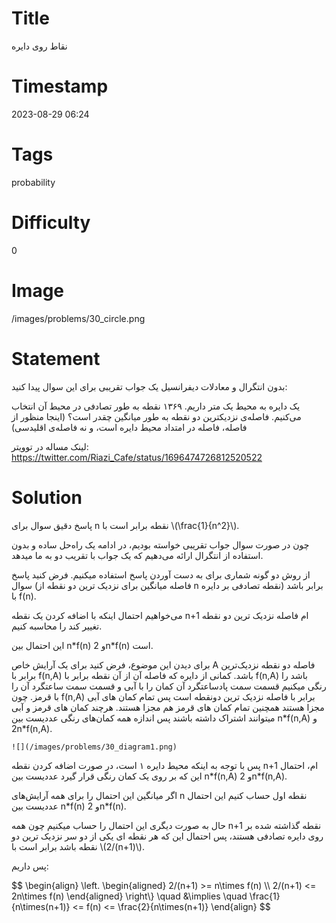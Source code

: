 # Title
نقاط روی دایره
# Timestamp
2023-08-29 06:24
# Tags
probability
# Difficulty
0
# Image
/images/problems/30_circle.png
# Statement
 بدون انتگرال و معادلات دیفرانسیل یک جواب تقریبی برای این سوال پیدا کنید:

یک دایره به محیط یک متر داریم.  ۱۳۶۹ نقطه به طور تصادفی در محیط آن انتخاب می‌کنیم. فاصله‌ی نزدیکترین دو نقطه به طور میانگین چقدر است؟ (اینجا منظور از فاصله، فاصله در امتداد محیط دایره است، و نه فاصله‌ی اقلیدسی)

لینک مساله در توویتر: https://twitter.com/Riazi_Cafe/status/1696474726812520522

# Solution

پاسخ دقیق سوال برای n نقطه برابر است با \\(\frac{1}{n^2}\\).

چون در صورت سوال جواب تقریبی خواسته بودیم، در ادامه یک راه‌حل ساده و بدون استفاده از انتگرال ارائه می‌دهیم که یک جواب با تقریب دو به ما میدهد.

از روش دو گونه شماری برای به دست آوردن پاسخ استفاده میکنیم. فرض کنید پاسخ سوال (فاصله میانگین برای نزدیک ترین دو نقطه از n نقطه تصادفی بر دایره) برابر باشد با f(n).

می‌خواهیم احتمال اینکه با اضافه کردن یک نقطه n+1 ام فاصله نزدیک ترین دو نقطه تغییر کند را محاسبه کنیم.

این احتمال بین n\*f(n) و 2n\*f(n) است. 

برای دیدن این موضوع، فرض کنید برای یک آرایش خاص A فاصله دو نقطه نزدیک‌ترین برابر با f(n,A) باشد.
 کمانی از دایره که فاصله آن از آن نقطه برابر با f(n,A) باشد را رنگی میکنیم
قسمت سمت پادساعتگرد آن کمان را با آبی و قسمت سمت ساعتگرد آن را با قرمز.
چون f(n,A) برابر با فاصله نزدیک ترین دو‌نقطه است پس تمام کمان های آبی مجزا هستند
همچنین تمام کمان های قرمز هم مجزا هستند.
هرچند کمان های قرمز و آبی میتوانند اشتراک داشته باشند
پس اندازه همه کمان‌های رنگی عددیست بین
n\*f(n,A)
و
2n\*f(n,A).

    ![](/images/problems/30_diagram1.png)

پس با توجه به اینکه محیط دایره ۱ است، در صورت اضافه کردن نقطه n+1 ام، احتمال این که بر روی یک کمان رنگی قرار گیرد عددیست بین
n\*f(n,A)
و
2n\*f(n,A).

اگر میانگین این احتمال را برای همه آرایش‌های n نقطه اول حساب کنیم این احتمال عددیست بین
n\*f(n)
و 2n\*f(n).

حال به صورت دیگری این احتمال را حساب میکنیم
چون همه n+1 نقطه گذاشته شده بر روی دایره تصادفی هستند، پس‌ احتمال این که هر نقطه ای یکی از دو سر نزدیک ترین دو نقطه باشد برابر است با
\\(2/(n+1)\\).

پس داریم:

$$
\begin{align}
\left.
\begin{aligned}
 2/(n+1) >= n\times f(n) \\\\
 2/(n+1) <= 2n\times f(n)
\end{aligned}
\right\\}
\quad &\implies \quad
\frac{1}{n\times(n+1)} <= f(n) <= \frac{2}{n\times(n+1)}
\end{align}
$$
